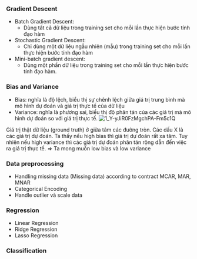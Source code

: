 ### Gradient Descent
- Batch Gradient Descent:
  - Dùng tất cả dữ liệu trong training set cho mỗi lần thực hiện bước tính
đạo hàm
- Stochastic Gradient Descent:
  - Chỉ dùng một dữ liệu ngẫu nhiên (mẫu) trong training set cho mỗi lần thực hiện
bước tính đạo hàm
- Mini-batch gradient descent:
  - Dùng một phần dữ liệu trong training set cho mỗi lần thực hiện
bước tính đạo hàm.

### Bias and Variance
- Bias: nghĩa là độ lệch, biểu thị sự chênh lệch giữa giá trị trung bình mà mô hình dự đoán và giá trị
thực tế của dữ liệu
- Variance: nghĩa là phương sai, biểu thị độ phân tán của các giá trị mà mô hình dự đoán so với giá
trị thực tế.
![1_Y-yJiR0FzMgchPA-Fm5c1Q](https://user-images.githubusercontent.com/72034584/143260447-50f2e59e-892c-415f-8267-56485d1b0d22.jpeg)

Giá trị thật dữ liệu (ground truth) ở giữa tâm các đường tròn. Các dấu X là các giá trị dự đoán. Ta
thấy nếu high bias thì giá trị dự đoán rất xa tâm. Tuy nhiên nếu high variance thì các giá trị dự đoán
phân tán rộng dẫn đến việc ra giá trị thực tế. => Ta mong muốn low bias và low variance
### Data preprocessing
- Handling missing data (Missing data) according to contract MCAR, MAR, MNAR
-  Categorical Encoding
-  Handle outlier và scale data 
### Regression
- Linear Regression
- Ridge Regression
- Lasso Regression
### Classification

